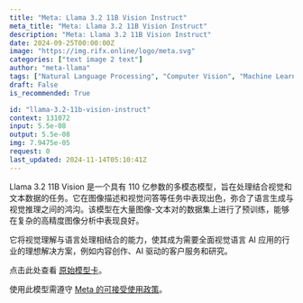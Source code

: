 ```yaml
---
title: "Meta: Llama 3.2 11B Vision Instruct"
meta_title: "Meta: Llama 3.2 11B Vision Instruct"
description: "Meta: Llama 3.2 11B Vision Instruct"
date: 2024-09-25T00:00:00Z
image: "https://img.rifx.online/logo/meta.svg"
categories: ["text image 2 text"]
author: "meta-llama"
tags: ["Natural Language Processing", "Computer Vision", "Machine Learning", "Generative AI", "Data Science"]
draft: False
is_recommended: True

id: "llama-3.2-11b-vision-instruct"
context: 131072
input: 5.5e-08
output: 5.5e-08
img: 7.9475e-05
request: 0
last_updated: 2024-11-14T05:10:41Z
---
```


Llama 3.2 11B Vision 是一个具有 110 亿参数的多模态模型，旨在处理结合视觉和文本数据的任务。它在图像描述和视觉问答等任务中表现出色，弥合了语言生成与视觉推理之间的鸿沟。该模型在大量图像-文本对的数据集上进行了预训练，能够在复杂的高精度图像分析中表现良好。

它将视觉理解与语言处理相结合的能力，使其成为需要全面视觉语言 AI 应用的行业的理想解决方案，例如内容创作、AI 驱动的客户服务和研究。

点击此处查看 [原始模型卡](https://github.com/meta-llama/llama-models/blob/main/models/llama3_2/MODEL_CARD_VISION.md)。

使用此模型需遵守 [Meta 的可接受使用政策](https://www.llama.com/llama3/use-policy/)。

